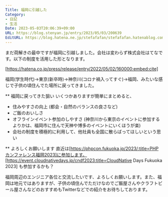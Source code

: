 ```yaml
---
Title: 福岡に引越した
Category:
- 日記
- 生活
Date: 2023-05-03T20:06:39+09:00
URL: https://blog.stenyan.jp/entry/2023/05/03/200639
EditURL: https://blog.hatena.ne.jp/stefafafan/stefafafan.hatenablog.com/atom/entry/4207575160645678873
---
```


まだ荷解きの最中ですが福岡に引越しました。会社は変わらず株式会社はてなです。以下の制度を活用した形となります。

[https://hatena.co.jp/press/release/entry/2022/05/02/160000:embed:cite]

福岡(学生時代)→東京(新卒時)→神奈川(コロナ禍入ってすぐ)→福岡、みたいな感じで子供の頃住んでた場所に戻ってきました。

** 福岡に戻ってきた狙い
いくつかありますが簡単にまとめると、

- 住みやすさの向上 (都会・自然のバランスの良さなど)
- ご飯のおいしさ
- オフラインイベント参加のしやすさ (神奈川から東京のイベントに参加するよりかは、福岡市に住んで天神や博多のイベントにいくほうが楽)
- 会社の制度を積極的に利用して、他社員も全国に散らばってほしいという思い

** よろしくお願いします
直近は[https://phpcon.fukuoka.jp/2023/:title=PHPカンファレンス福岡2023]に参加します。[https://event.cloudnativedays.jp/cndf2023:title=CloudNative Days Fukuoka 2023] も参加するかも？

福岡周辺のエンジニア各位と交流したいです、よろしくお願いします。また、福岡は地元ではありますが、子供の頃住んでただけなのでご飯屋さんやクラフトビール屋さんなどのおすすめもTwitterなどでの紹介をお待ちしております。
